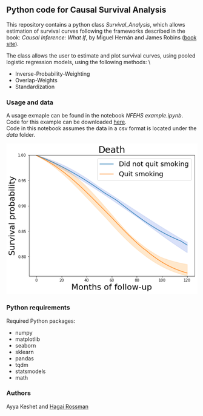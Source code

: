 ## Python code for Causal Survival Analysis

This repository contains a python class _Survival_Analysis_, which allows estimation of survival curves 
following the frameworks described in the book: _Causal Inference: What If_, by Miguel Hernán and James Robins ([book site](https://www.hsph.harvard.edu/miguel-hernan/causal-inference-book/)).

The class allows the user to estimate and plot survival curves, using pooled logistic regression models, using the following methods: \
* Inverse-Probability-Weighting 
* Overlap-Weights
* Standardization

### Usage and data
A usage exmaple can be found in the notebook _NFEHS example.ipynb_. \
Code for this example can be downloaded [here](https://cdn1.sph.harvard.edu/wp-content/uploads/sites/1268/1268/20/nhefs.csv). \
Code in this notebook assumes the data in a csv format is located under the _data_ folder.

![](example_survival_curves.png)

### Python requirements
Required Python packages:
* numpy
* matplotlib
* seaborn
* sklearn
* pandas
* tqdm
* statsmodels
* math

### Authors
Ayya Keshet and [Hagai Rossman](https://github.com/hrossman)
